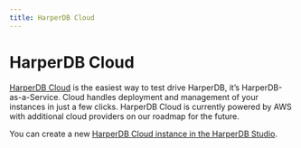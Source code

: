 ```yaml
---
title: HarperDB Cloud
---
```


# HarperDB Cloud

[HarperDB Cloud](https://studio.harperdb.io/) is the easiest way to test drive HarperDB, it’s HarperDB-as-a-Service. Cloud handles deployment and management of your instances in just a few clicks. HarperDB Cloud is currently powered by AWS with additional cloud providers on our roadmap for the future.

You can create a new [HarperDB Cloud instance in the HarperDB Studio](../../administration/harperdb-studio/instances#create-a-new-instance).
